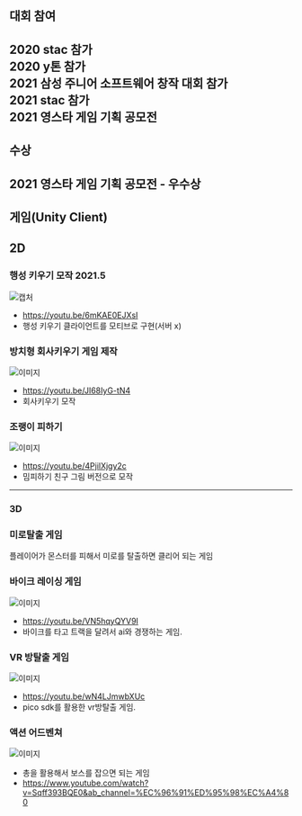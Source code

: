 
## 대회 참여

2020 stac 참가   
2020 y톤 참가   
2021 삼성 주니어 소프트웨어 창작 대회 참가   
2021 stac 참가   
2021 영스타 게임 기획 공모전   
---
## 수상

2021 영스타 게임 기획 공모전 - 우수상
---
## 게임(Unity Client)

## 2D

### 행성 키우기 모작 2021.5   
![캡처](https://cdn.discordapp.com/attachments/892285347352936470/930485728905932820/unknown.png)
+ https://youtu.be/6mKAE0EJXsI
+ 행성 키우기 클라이언트를 모티브로 구현(서버 x)

### 방치형 회사키우기 게임 제작 
![이미지](https://cdn.discordapp.com/attachments/892285347352936470/930487972170702968/unknown.png)
+ https://youtu.be/JI68IyG-tN4   
+ 회사키우기 모작  

### 조랭이 피하기   
![이미지](https://cdn.discordapp.com/attachments/892285347352936470/930489210517995590/unknown.png)
+ https://youtu.be/4PjilXjgy2c   
+ 밈피하기 친구 그림 버전으로 모작   
  
---
### 3D

### 미로탈출 게임 
플레이어가 몬스터를 피해서 미로를 탈출하면 클리어 되는 게임

### 바이크 레이싱 게임
![이미지](https://cdn.discordapp.com/attachments/892285347352936470/930491981010960504/unknown.png)
+ https://youtu.be/VN5hqyQYV9I
+ 바이크를 타고 트랙을 달려서 ai와 경쟁하는 게임.

### VR 방탈출 게임
![이미지](https://cdn.discordapp.com/attachments/892285347352936470/930491453732438066/unknown.png)
+ https://youtu.be/wN4LJmwbXUc
+ pico sdk를 활용한 vr방탈출 게임.

### 액션 어드벤쳐
![이미지](https://cdn.discordapp.com/attachments/892285347352936470/930490923077492736/unknown.png)
+ 총을 활용해서 보스를 잡으면 되는 게임
+ https://www.youtube.com/watch?v=Sqff393BQE0&ab_channel=%EC%96%91%ED%95%98%EC%A4%80


